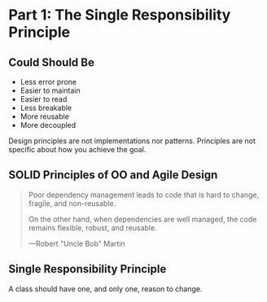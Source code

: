 # Part 1: The Single Responsibility Principle

## Could Should Be

* Less error prone
* Easier to maintain
* Easier to read
* Less breakable
* More reusable
* More decoupled

Design principles are not implementations nor patterns. Principles are not specific about how you achieve the goal.

## SOLID Principles of OO and Agile Design

> Poor dependency management leads to code that is hard to change, fragile, and non-reusable.
>
> On the other hand, when dependencies are well managed, the code remains flexible, robust, and reusable.
>
> —Robert "Uncle Bob" Martin

## Single Responsibility Principle

A class should have one, and only one, reason to change.

